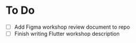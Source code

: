 # To Do

- [ ] Add Figma workshop review document to repo
- [ ] Finish writing Flutter workshop description
